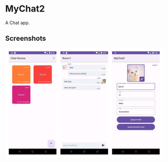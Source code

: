# MyChat2

A Chat app.


## Screenshots

![Uygulama Ekran Görüntüsü](https://github.com/mhmmtg/MyChat2/blob/master/chat_scr.jpg)
  
